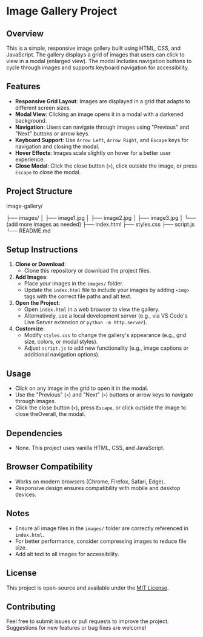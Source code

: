 # Image Gallery Project

## Overview
This is a simple, responsive image gallery built using HTML, CSS, and JavaScript. The gallery displays a grid of images that users can click to view in a modal (enlarged view). The modal includes navigation buttons to cycle through images and supports keyboard navigation for accessibility.

## Features
- **Responsive Grid Layout**: Images are displayed in a grid that adapts to different screen sizes.
- **Modal View**: Clicking an image opens it in a modal with a darkened background.
- **Navigation**: Users can navigate through images using "Previous" and "Next" buttons or arrow keys.
- **Keyboard Support**: Use `Arrow Left`, `Arrow Right`, and `Escape` keys for navigation and closing the modal.
- **Hover Effects**: Images scale slightly on hover for a better user experience.
- **Close Modal**: Click the close button (`×`), click outside the image, or press `Escape` to close the modal.

## Project Structure

image-gallery/

├── images/
│   ├── image1.jpg
│   ├── image2.jpg
│   ├── image3.jpg
│   └── (add more images as needed)
├── index.html
├── styles.css
├── script.js
└── README.md


## Setup Instructions
1. **Clone or Download**:
   - Clone this repository or download the project files.
2. **Add Images**:
   - Place your images in the `images/` folder.
   - Update the `index.html` file to include your images by adding `<img>` tags with the correct file paths and alt text.
3. **Open the Project**:
   - Open `index.html` in a web browser to view the gallery.
   - Alternatively, use a local development server (e.g., via VS Code's Live Server extension or `python -m http.server`).
4. **Customize**:
   - Modify `styles.css` to change the gallery's appearance (e.g., grid size, colors, or modal styles).
   - Adjust `script.js` to add new functionality (e.g., image captions or additional navigation options).

## Usage
- Click on any image in the grid to open it in the modal.
- Use the "Previous" (`<`) and "Next" (`>`) buttons or arrow keys to navigate through images.
- Click the close button (`×`), press `Escape`, or click outside the image to close theOverall, the modal.

## Dependencies
- None. This project uses vanilla HTML, CSS, and JavaScript.

## Browser Compatibility
- Works on modern browsers (Chrome, Firefox, Safari, Edge).
- Responsive design ensures compatibility with mobile and desktop devices.

## Notes
- Ensure all image files in the `images/` folder are correctly referenced in `index.html`.
- For better performance, consider compressing images to reduce file size.
- Add alt text to all images for accessibility.

## License
This project is open-source and available under the [MIT License](https://opensource.org/licenses/MIT).

## Contributing
Feel free to submit issues or pull requests to improve the project. Suggestions for new features or bug fixes are welcome!
